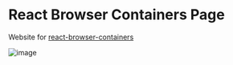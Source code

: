 # React Browser Containers Page

Website for [react-browser-containers](https://github.com/EnhancedJax/react-browser-containers)

![image](https://github.com/EnhancedJax/react-browser-containers-page/assets/80020581/485a48a7-25de-4553-8ccc-85a46a18d808)
